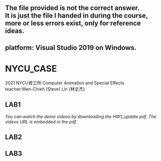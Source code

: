 The file provided is not the correct answer.  
It is just the file I handed in during the course, more or less errors exist, only for reference ideas.
--
## platform: Visual Studio 2019 on Windows.
# NYCU_CASE
2021 NYCU資工所 Computer Animation and  Special Effects  
teacher:Wen-Chieh (Steve) Lin (林文杰)

## LAB1

*You can watch the demo videos by downloading the HW1_update.pdf. The videos URL is embedded in the pdf.*

## LAB2

## LAB3
